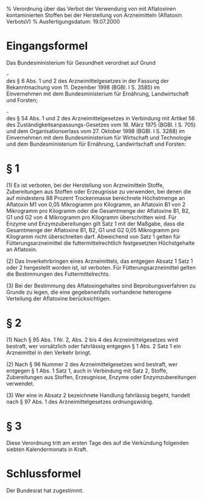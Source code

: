 % Verordnung über das Verbot der Verwendung von mit Aflatoxinen kontaminierten Stoffen bei der Herstellung von Arzneimitteln  (Aflatoxin VerbotsV)
% Ausfertigungsdatum: 19.07.2000
 
# Eingangsformel

Das Bundesministerium für Gesundheit verordnet auf Grund

\-  
des § 6 Abs. 1 und 2 des Arzneimittelgesetzes in der Fassung der Bekanntmachung vom 11. Dezember 1998 (BGBl. I S. 3585) im Einvernehmen mit dem Bundesministerium für Ernährung, Landwirtschaft und Forsten;

\-  
des § 54 Abs. 1 und 2 des Arzneimittelgesetzes in Verbindung mit Artikel 56 des Zuständigkeitsanpassungs-Gesetzes vom 18. März 1975 (BGBl. I S. 705) und dem Organisationserlass vom 27. Oktober 1998 (BGBl. I S. 3288) im Einvernehmen mit dem Bundesministerium für Wirtschaft und Technologie und dem Bundesministerium für Ernährung, Landwirtschaft und Forsten:

# § 1

(1) Es ist verboten, bei der Herstellung von Arzneimitteln Stoffe, Zubereitungen aus Stoffen oder Erzeugnisse zu verwenden, bei denen die auf mindestens 88 Prozent Trockenmasse berechnete Höchstmenge an Aflatoxin M1 von 0,05 Mikrogramm pro Kilogramm, an Aflatoxin B1 von 2 Mikrogramm pro Kilogramm oder die Gesamtmenge der Aflatoxine B1, B2, G1 und G2 von 4 Mikrogramm pro Kilogramm überschritten wird. Für Enzyme und Enzymzubereitungen gilt Satz 1 mit der Maßgabe, dass die Gesamtmenge der Aflatoxine B1, B2, G1 und G2 0,05 Mikrogramm pro Kilogramm nicht überschreiten darf. Abweichend von Satz 1 gelten für Fütterungsarzneimittel die futtermittelrechtlich festgesetzten Höchstgehalte an Aflatoxin.

(2) Das Inverkehrbringen eines Arzneimittels, das entgegen Absatz 1 Satz 1 oder 2 hergestellt worden ist, ist verboten. Für Fütterungsarzneimittel gelten die Bestimmungen des Futtermittelrechts.

(3) Bei der Bestimmung des Aflatoxingehaltes sind Beprobungsverfahren zu Grunde zu legen, die eine gegebenenfalls vorhandene heterogene Verteilung der Aflatoxine berücksichtigen.

# § 2

(1) Nach § 95 Abs. 1 Nr. 2, Abs. 2 bis 4 des Arzneimittelgesetzes wird bestraft, wer vorsätzlich oder fahrlässig entgegen § 1 Abs. 2 Satz 1 ein Arzneimittel in den Verkehr bringt.

(2) Nach § 96 Nummer 2 des Arzneimittelgesetzes wird bestraft, wer entgegen § 1 Abs. 1 Satz 1, auch in Verbindung mit Satz 2, Stoffe, Zubereitungen aus Stoffen, Erzeugnisse, Enzyme oder Enzymzubereitungen verwendet.

(3) Wer eine in Absatz 2 bezeichnete Handlung fahrlässig begeht, handelt nach § 97 Abs. 1 des Arzneimittelgesetzes ordnungswidrig.

# § 3

Diese Verordnung tritt am ersten Tage des auf die Verkündung folgenden siebten Kalendermonats in Kraft.

# Schlussformel

Der Bundesrat hat zugestimmt.
